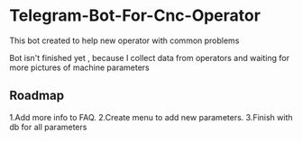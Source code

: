 # Telegram-Bot-For-Cnc-Operator
This bot created to help new operator with common problems

Bot isn't finished yet , because I collect data from operators and waiting for more pictures of machine parameters  


## Roadmap

1.Add more info to FAQ.
2.Create menu to add new parameters.
3.Finish with db for all parameters
